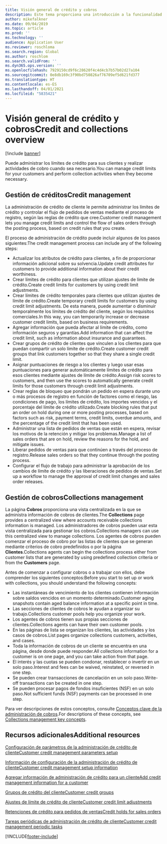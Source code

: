```yaml
---
title: Visión general de crédito y cobros
description: Este tema proporciona una introducción a la funcionalidad de crédito y cobros.
author: mikefalkner
ms.date: 09/04/2019
ms.topic: article
ms.prod: ''
ms.technology: ''
audience: Application User
ms.reviewer: roschloma
ms.search.region: Global
ms.author: roschlom
ms.search.validFrom: ''
ms.dyn365.ops.version: ''
ms.openlocfilehash: 7929150cd9f6c28620f4c4d4cb7b57b02d27a104
ms.sourcegitcommit: 0e8db169c3f90bd750826af76709ef5d621fd377
ms.translationtype: HT
ms.contentlocale: es-ES
ms.lasthandoff: 04/01/2021
ms.locfileid: "5835421"
---
```

# <a name="credit-and-collections-overview"></a><span data-ttu-id="a2042-103">Visión general de crédito y cobros</span><span class="sxs-lookup"><span data-stu-id="a2042-103">Credit and collections overview</span></span>

[!include [banner](../includes/banner.md)]

<span data-ttu-id="a2042-104">Puede administrar los límites de crédito para sus clientes y realizar actividades de cobro cuando sea necesario.</span><span class="sxs-lookup"><span data-stu-id="a2042-104">You can manage credit limits for your customers and perform collection activities when they become necessary.</span></span>

## <a name="credit-management"></a><span data-ttu-id="a2042-105">Gestión de créditos</span><span class="sxs-lookup"><span data-stu-id="a2042-105">Credit management</span></span>

<span data-ttu-id="a2042-106">La administración de crédito de cliente le permite administrar los límites de crédito y controlar el flujo de pedidos de ventas mediante el proceso de registro, según las reglas de crédito que cree.</span><span class="sxs-lookup"><span data-stu-id="a2042-106">Customer credit management lets you manage credit limits and control the flow of sales orders through the posting process, based on credit rules that you create.</span></span>

<span data-ttu-id="a2042-107">El proceso de administración de crédito puede incluir algunos de los pasos siguientes:</span><span class="sxs-lookup"><span data-stu-id="a2042-107">The credit management process can include any of the following steps:</span></span>

- <span data-ttu-id="a2042-108">Actualizar los atributos de crédito para clientes, a fin de proporcionar información adicional sobre su solvencia.</span><span class="sxs-lookup"><span data-stu-id="a2042-108">Update credit attributes for customers to provide additional information about their credit worthiness.</span></span>
- <span data-ttu-id="a2042-109">Crear límites de crédito para clientes que utilizan ajustes de límite de crédito.</span><span class="sxs-lookup"><span data-stu-id="a2042-109">Create credit limits for customers by using credit limit adjustments.</span></span>
- <span data-ttu-id="a2042-110">Crear límites de crédito temporales para clientes que utilizan ajustes de límite de crédito.</span><span class="sxs-lookup"><span data-stu-id="a2042-110">Create temporary credit limits for customers by using credit limit adjustments.</span></span> <span data-ttu-id="a2042-111">De esta manera, puede aumentar o disminuir temporalmente los límites de crédito del cliente, según los requisitos comerciales.</span><span class="sxs-lookup"><span data-stu-id="a2042-111">In this way, you can temporarily increase or decrease customer credit limits, based on business requirements.</span></span>
- <span data-ttu-id="a2042-112">Agregar información que pueda afectar al límite de crédito, como información seguros y garantías.</span><span class="sxs-lookup"><span data-stu-id="a2042-112">Add information that can affect the credit limit, such as information about insurance and guarantees.</span></span>
- <span data-ttu-id="a2042-113">Crear grupos de crédito de clientes que vinculen a los clientes para que puedan compartir un solo límite de crédito.</span><span class="sxs-lookup"><span data-stu-id="a2042-113">Create customer credit groups that link customers together so that they share a single credit limit.</span></span>
- <span data-ttu-id="a2042-114">Asignar puntuaciones de riesgo a los clientes y luego usar esas puntuaciones para generar automáticamente límites de crédito para esos clientes mediante ajustes de límite de crédito.</span><span class="sxs-lookup"><span data-stu-id="a2042-114">Assign risk scores to customers, and then use the scores to automatically generate credit limits for those customers through credit limit adjustments.</span></span>
- <span data-ttu-id="a2042-115">Crear reglas de bloqueo que pondrán un pedido en espera durante uno o más procesos de registro en función de factores como el riesgo, las condiciones de pago, los límites de crédito, los importes vencidos y el porcentaje del límite de crédito utilizado.</span><span class="sxs-lookup"><span data-stu-id="a2042-115">Create blocking rules that put an order on hold during one or more posting processes, based on factors such as risk, payment terms, credit limits, overdue amounts, and the percentage of the credit limit that has been used.</span></span>
- <span data-ttu-id="a2042-116">Administrar una lista de pedidos de ventas que están en espera, revisar los motivos de la retención y mitigar los problemas.</span><span class="sxs-lookup"><span data-stu-id="a2042-116">Manage a list of sales orders that are on hold, review the reasons for the hold, and mitigate issues.</span></span>
- <span data-ttu-id="a2042-117">Liberar pedidos de ventas para que continúen a través del proceso de registro.</span><span class="sxs-lookup"><span data-stu-id="a2042-117">Release sales orders so that they continue through the posting process.</span></span>
- <span data-ttu-id="a2042-118">Configurar el flujo de trabajo para administrar la aprobación de los cambios de límite de crédito y las liberaciones de pedidos de ventas.</span><span class="sxs-lookup"><span data-stu-id="a2042-118">Set up a workflow to manage the approval of credit limit changes and sales order releases.</span></span>

## <a name="collections-management"></a><span data-ttu-id="a2042-119">Gestión de cobros</span><span class="sxs-lookup"><span data-stu-id="a2042-119">Collections management</span></span>

<span data-ttu-id="a2042-120">La página **Cobros** proporciona una vista centralizada en la que se administra información de cobros de clientes.</span><span class="sxs-lookup"><span data-stu-id="a2042-120">The **Collections** page provides a centralized view where accounts receivable collections information is managed.</span></span> <span data-ttu-id="a2042-121">Los administradores de cobros pueden usar esta vista centralizada para gestionar los cobros.</span><span class="sxs-lookup"><span data-stu-id="a2042-121">Collections managers can use this centralized view to manage collections.</span></span> <span data-ttu-id="a2042-122">Los agentes de cobros pueden comenzar el proceso de cobro por las listas de clientes que se generan mediante criterios de cobro predefinidos o por la página **Clientes**.</span><span class="sxs-lookup"><span data-stu-id="a2042-122">Collections agents can begin the collections process either from customer lists that are generated by using predefined collection criteria or from the **Customers** page.</span></span>

<span data-ttu-id="a2042-123">Antes de comenzar a configurar cobros o a trabajar con ellos, debe comprender los siguientes conceptos:</span><span class="sxs-lookup"><span data-stu-id="a2042-123">Before you start to set up or work with collections, you should understand the following concepts:</span></span>

- <span data-ttu-id="a2042-124">Las instantáneas de vencimiento de los clientes contienen información sobre saldos vencidos en un momento determinado.</span><span class="sxs-lookup"><span data-stu-id="a2042-124">Customer aging snapshots contain aged balance information at a specific point in time.</span></span>
- <span data-ttu-id="a2042-125">Las secciones de clientes de cobros le ayudan a organizar su trabajo.</span><span class="sxs-lookup"><span data-stu-id="a2042-125">Collections customer pools help you organize your work.</span></span>
- <span data-ttu-id="a2042-126">Los agentes de cobros tienen sus propias secciones de clientes.</span><span class="sxs-lookup"><span data-stu-id="a2042-126">Collections agents can have their own customer pools.</span></span>
- <span data-ttu-id="a2042-127">En las páginas de lista se organizan los clientes, las actividades y los casos de cobros.</span><span class="sxs-lookup"><span data-stu-id="a2042-127">List pages organize collections customers, activities, and cases.</span></span>
- <span data-ttu-id="a2042-128">Toda la información de cobros de un cliente se encuentra en una página, desde donde puede responder.</span><span class="sxs-lookup"><span data-stu-id="a2042-128">All collections information for a customer is on one page, and you can take action from that page.</span></span>
- <span data-ttu-id="a2042-129">El interés y las cuotas se pueden condonar, restablecer o invertir en un solo paso.</span><span class="sxs-lookup"><span data-stu-id="a2042-129">Interest and fees can be waived, reinstated, or reversed in one step.</span></span>
- <span data-ttu-id="a2042-130">Se pueden crear transacciones de cancelación en un solo paso.</span><span class="sxs-lookup"><span data-stu-id="a2042-130">Write-off transactions can be created in one step.</span></span>
- <span data-ttu-id="a2042-131">Se pueden procesar pagos de fondos insuficientes (NSF) en un solo paso.</span><span class="sxs-lookup"><span data-stu-id="a2042-131">Not sufficient funds (NSF) payments can be processed in one step.</span></span>

<span data-ttu-id="a2042-132">Para ver descripciones de estos conceptos, consulte [Conceptos clave de la administración de cobros](./cm-collections-concepts.md).</span><span class="sxs-lookup"><span data-stu-id="a2042-132">For descriptions of these concepts, see [Collections management key concepts](./cm-collections-concepts.md).</span></span>

## <a name="additional-resources"></a><span data-ttu-id="a2042-133">Recursos adicionales</span><span class="sxs-lookup"><span data-stu-id="a2042-133">Additional resources</span></span>

[<span data-ttu-id="a2042-134">Configuración de parámetros de la administración de crédito de cliente</span><span class="sxs-lookup"><span data-stu-id="a2042-134">Customer credit management parameters setup</span></span>](./cm-credit-mgmt-setup.md)

[<span data-ttu-id="a2042-135">Información de configuración de la administración de crédito de cliente</span><span class="sxs-lookup"><span data-stu-id="a2042-135">Customer credit management setup information</span></span>](./cm-setup-information.md)

[<span data-ttu-id="a2042-136">Agregar información de administración de crédito para un cliente</span><span class="sxs-lookup"><span data-stu-id="a2042-136">Add credit management information for a customer</span></span>](./cm-add-credit-mgmt-information-customer.md)

[<span data-ttu-id="a2042-137">Grupos de crédito del cliente</span><span class="sxs-lookup"><span data-stu-id="a2042-137">Customer credit groups</span></span>](./cm-customer-credit-groups.md)

[<span data-ttu-id="a2042-138">Ajustes de límite de crédito de cliente</span><span class="sxs-lookup"><span data-stu-id="a2042-138">Customer credit limit adjustments</span></span>](./cm-credit-limit-adjustments.md)

[<span data-ttu-id="a2042-139">Retenciones de crédito para pedidos de ventas</span><span class="sxs-lookup"><span data-stu-id="a2042-139">Credit holds for sales orders</span></span>](./cm-sales-order-credit-holds.md)

[<span data-ttu-id="a2042-140">Tareas periódicas de administración de crédito de cliente</span><span class="sxs-lookup"><span data-stu-id="a2042-140">Customer credit management periodic tasks</span></span>](./cm-periodic-tasks.md)


[!INCLUDE[footer-include](../../includes/footer-banner.md)]
